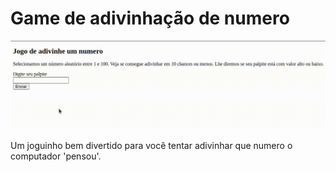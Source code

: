 # Game de adivinhação de numero

![Game](https://github.com/BrunoDevF/game-guess-a-number/blob/main/game.gif)

Um joguinho bem divertido para você tentar adivinhar que numero o computador 'pensou'.

